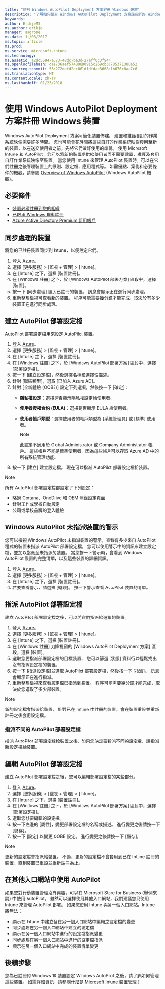 ```yaml
---
title: "使用 Windows AutoPilot Deployment 方案註冊 Windows 裝置"
description: "了解如何使用 Windows AutoPilot Deployment 方案註冊新的 Windows 10 裝置。"
keywords: 
author: ErikjeMS
ms.author: erikje
manager: angrobe
ms.date: 11/08/2017
ms.topic: article
ms.prod: 
ms.service: microsoft-intune
ms.technology: 
ms.assetid: a2dc5594-a373-48dc-ba3d-27aff0c3f944
ms.openlocfilehash: dae736aef57489880915c269cb30785371380a52
ms.sourcegitcommit: 53d272defd2ec061dfdfdae3668d1b676c8aa7c6
ms.translationtype: HT
ms.contentlocale: zh-TW
ms.lasthandoff: 01/23/2018
---
```

# <a name="enroll-windows-devices-using-windows-autopilot-deployment-program"></a>使用 Windows AutoPilot Deployment 方案註冊 Windows 裝置
Windows AutoPilot Deployment 方案可簡化裝置佈建。 建置和維護自訂的作業系統映像需要許多時間。 您也可能會花時間將這些自訂的作業系統映像套用至新的裝置，以在送交使用者之前，先將它們做好使用的準備。 使用 Microsoft Intune 和 AutoPilot，您可以將新的裝置提供給使用者而不需要建置、維護及套用自訂作業系統映像至裝置。 當您使用 Intune 來管理 AutoPilot 裝置時，可以在它們註冊之後管理裝置上的原則、設定檔、應用程式等。 如需優點、案例和必要條件的概觀，請參閱 [Overview of Windows AutoPilot](https://docs.microsoft.com/windows/deployment/windows-10-auto-pilot) (Windows AutoPilot 概觀)。

## <a name="prerequisites"></a>必要條件
- [裝置必須註冊到您的組織](https://docs.microsoft.com/en-us/windows/deployment/windows-autopilot/windows-10-autopilot#device-registration-and-oobe-customization)
- [已啟用 Windows 自動註冊](https://docs.microsoft.com/intune-classic/deploy-use/set-up-windows-device-management-with-microsoft-intune#enable-windows-10-automatic-enrollment)
- [Azure Active Directory Premium 訂用帳戶](https://docs.microsoft.com/azure/active-directory/active-directory-get-started-premium) <!--&#40;[trial subscription](http://go.microsoft.com/fwlink/?LinkID=816845)&#41;-->

## <a name="synchronize-devices"></a>同步處理的裝置
將您的已註冊裝置同步到 Intune，以便設定它們。

1. 登入 [Azure](https://portal.azure.com/)。
2. 選擇 [更多服務]  >  [監視 + 管理]  >  [Intune]。
3. 在 [Intune] 之下，選擇 [裝置註冊]。
4. 在 [Windows 註冊] 之下，於 [Windows AutoPilot 部署方案] 區段中，選擇 [裝置]。
5. 按一下 [同步處理] 匯入已註冊的裝置。 訊息會顯示正在進行同步處理。
6. 重新整理檢視可查看新的裝置。 程序可能需要幾分鐘才能完成，取決於有多少裝置正在進行同步處理。  

## <a name="create-an-autopilot-deployment-profile"></a>建立 AutoPilot 部署設定檔
AutoPilot 部署設定檔用來設定 AutoPilot 裝置。
1. 登入 [Azure](https://portal.azure.com/)。 
2. 選擇 [更多服務]  >  [監視 + 管理]  >  [Intune]。
3. 在 [Intune] 之下，選擇 [裝置註冊]。
4. 在 [Windows 註冊] 之下，於 [Windows AutoPilot 部署方案] 區段中，選擇 [部署設定檔]。
5. 按一下 [建立設定檔]，然後選擇名稱和選擇性描述。 
6. 針對 [聯結類型]，選取 [已加入 Azure AD]。
7. 針對 [全新體驗 (OOBE)] 設定下列選項，然後按一下 [確定]： 
   - **隱私權設定**：選擇是否顯示隱私權設定給使用者。 
   - **使用者授權合約 (EULA)**：選擇是否顯示 EULA 給使用者。
   - **使用者帳戶類型**：選擇使用者的帳戶類型為 [系統管理員] 或 [標準] 使用者。

     > [!Note]    
     > 此設定不適用於 Global Administrator 或 Company Administrator 帳戶。 這些帳戶不能是標準使用者，因為這些帳戶可以存取 Azure AD 中的所有系統管理功能。
8. 按一下 [建立] 建立設定檔。 現在可以指派 AutoPilot 部署設定檔給裝置。
     
> [!Note]    
> 所有 AutoPilot 部署設定檔都設定了下列設定：
> - 略過 Cortana、OneDrive 和 OEM 登錄設定頁面
> - 針對工作或學校自動設定
> - 公司或學校品牌的登入體驗    

## <a name="alerts-for-windows-autopilot-unassigned-devices-----163236---"></a>Windows AutoPilot 未指派裝置的警示 <!-- 163236 -->
您可以檢視 Windows AutoPilot 未指派裝置的警示，查看有多少來自 AutoPilot 程式的裝置未指派 AutoPilot 部署設定檔。 您可以使用警示中的資訊來建立設定檔，並加以指派至未指派的裝置。 當您按一下警示時，會看到 Windows AutoPilot 裝置的完整清單，以及這些裝置的詳細資訊。 
1. 登入 [Azure](https://portal.azure.com/)。 
2. 選擇 [更多服務]  >  [監視 + 管理]  >  [Intune]。
3. 在 [Intune] 之下，選擇 [裝置註冊]。
4. 若要查看警示，請選擇 [概觀]。 按一下警示查看 AutoPilot 裝置的清單。  

## <a name="assign-an-autopilot-deployment-profile"></a>指派 AutoPilot 部署設定檔
建立 AutoPilot 部署設定檔之後，可以將它們指派給選取的裝置。

1. 登入 [Azure](https://portal.azure.com/)。 
2. 選擇 [更多服務]  >  [監視 + 管理]  >  [Intune]。
3. 在 [Intune] 之下，選擇 [裝置註冊]。
4. 在 [Windows 註冊] 刀鋒視窗的 [Windows AutoPilot Deployment 方案] 區段，選擇 [裝置]。
5. 選取您要指派部署設定檔的目標裝置。 您可以篩選 [狀態] 資料行以輕鬆找出沒有指派設定檔的裝置。 
6. 按一下 [指派設定檔]並選取 AutoPilot 部署設定檔，然後按一下 [指派]。 訊息會顯示正在進行指派。
7. 重新整理檢視來查看設定檔已指派到裝置。 程序可能需要幾分鐘才能完成，取決於您選取了多少部裝置。 

> [!Note]
> 新的設定檔會指派給裝置。 針對已在 Intune 中註冊的裝置，會在裝置重設並重新註冊之後套用設定檔。

### <a name="assign-a-different-autopilot-deployment-profile"></a>指派不同的 AutoPilot 部署設定檔
指派 AutoPilot 部署設定檔給裝置之後，如果您決定要指派不同的設定檔，請指派新設定檔給裝置。  

## <a name="edit-an-autopilot-deployment-profile"></a>編輯 AutoPilot 部署設定檔 
建立 AutoPilot 部署設定檔之後，您可以編輯部署設定檔的某些部分。   
1. 登入 [Azure](https://portal.azure.com/)。 
2. 選擇 [更多服務]  >  [監視 + 管理]  >  [Intune]。
3. 在 [Intune] 之下，選擇 [裝置註冊]。
4. 在 [Windows 註冊] 之下，於 [Windows AutoPilot 部署方案] 區段中，選擇 [部署設定檔]。 
5. 選取您想要編輯的設定檔。 
6. 按一下左邊的 [屬性]，變更部署設定檔的名稱或描述。 進行變更之後請按一下 [儲存]。 
7. 按一下 [設定] 以變更 OOBE 設定。 進行變更之後請按一下 [儲存]。 

> [!NOTE]
> 更新的設定檔會指派給裝置。 不過，更新的設定檔不會套用到已在 Intune 註冊的裝置，直到裝置已重設並重新註冊為止。 

## <a name="using-autopilot-in-other-portals"></a>在其他入口網站中使用 AutoPilot
如果您對行動裝置管理沒有興趣，可以在 Microsoft Store for Business (舉例來說) 中使用 AutoPilot。 雖然可以選擇使用其他入口網站，我們建議您只使用 Intune 來管理 AutoPilot 部署。 如果您使用 Intune 與另一個入口網站，Intune 將無法：
- 顯示在 Intune 中建立但在另一個入口網站中編輯之設定檔的變更
- 同步處理在另一個入口網站中建立的設定檔
- 顯示在另一個入口網站中進行的設定檔指派變更
- 同步處理在另一個入口網站中進行的設定檔指派
- 顯示在另一個入口網站中完成的裝置清單變更

## <a name="next-steps"></a>後續步驟
您為已註冊的 Windows 10 裝置設定 Windows AutoPilot 之後，請了解如何管理這些裝置。 如需詳細資訊，請參閱[什麼是 Microsoft Intune 裝置管理？](https://docs.microsoft.com/intune/device-management)